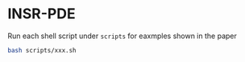 # INSR-PDE

Run each shell script under `scripts` for eaxmples shown in the paper
```bash
bash scripts/xxx.sh
```
